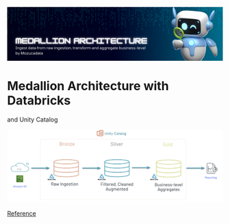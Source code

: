 <img src="https://github.com/mousastech/medallion/blob/fd1da67c7e3e3829e0ea84fc51c6c79a02e408da/imgs/Medallion.png?raw=true">

# Medallion Architecture with Databricks
and Unity Catalog

<img src="https://github.com/mousastech/medallion/blob/92d8750f657288477d48ba7e07ac8c8340d49cf3/imgs/architecture.png?raw=true">

[Reference](https://www.databricks.com/glossary/medallion-architecture)
